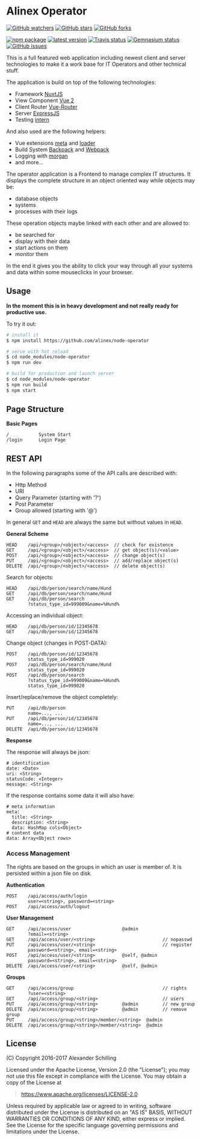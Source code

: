 # Alinex Operator

[![GitHub watchers](
  https://img.shields.io/github/watchers/alinex/node-operator.svg?style=social&label=Watch&maxAge=86400)](
  https://github.com/alinex/node-operator/subscription)<!-- {.hidden-small} -->
[![GitHub stars](
  https://img.shields.io/github/stars/alinex/node-operator.svg?style=social&label=Star&maxAge=86400)](
  https://github.com/alinex/node-operator)
[![GitHub forks](
  https://img.shields.io/github/forks/alinex/node-operator.svg?style=social&label=Fork&maxAge=86400)](
  https://github.com/alinex/node-operator)<!-- {.hidden-small} -->
<!-- {p:.right} -->

[![npm package](
  https://img.shields.io/npm/v/alinex-operator.svg?maxAge=86400&label=latest%20version)](
  https://www.npmjs.com/package/alinex-operator)
[![latest version](
  https://img.shields.io/npm/l/alinex-operator.svg?maxAge=86400)](
  #license)<!-- {.hidden-small} -->
[![Travis status](
  https://img.shields.io/travis/alinex/node-operator.svg?maxAge=86400&label=develop)](
  https://travis-ci.org/alinex/node-operator)
[![Gemnasium status](
  https://img.shields.io/gemnasium/alinex/node-operator.svg?maxAge=86400)](
  https://gemnasium.com/alinex/node-operator)
[![GitHub issues](
  https://img.shields.io/github/issues/alinex/node-operator.svg?maxAge=86400)](
  https://github.com/alinex/node-operator/issues)<!-- {.hidden-small} -->

This is a full featured web application including newest client and server technologies
to make it a work base for IT Operators and other technical stuff.

The application is build on top of the following technologies:
- Framework [NuxtJS](https://nuxtjs.org/)
- View Component [Vue 2](https://github.com/vuejs/vue)
- Client Router [Vue-Router](https://github.com/vuejs/vue-router)
- Server [ExpressJS](http://expressjs.com/)
- Testing [intern](https://theintern.github.io)

And also used are the following helpers:
- Vue extensions [meta](https://github.com/declandewet/vue-meta) and
  [loader](https://github.com/vuejs/vue-loader)
- Build System [Backpack](https://github.com/palmerhq/backpack) and
  [Webpack](https://github.com/webpack/webpack)
- Logging with [morgan](https://github.com/expressjs/morgan)
- and more...

The operator application is a Frontend to manage complex IT structures. It displays
the complete structure in an object oriented way while objects may be:
- database objects
- systems
- processes with their logs

These operation objects maybe linked with each other and are allowed to:
- be searched for
- display with their data
- start actions on them
- monitor them

In the end it gives you the ability to click your way through all your systems and
data within some mouseclicks in your browser.


## Usage

**In the moment this is in heavy development and not really ready for productive use.**

To try it out:

``` bash
# install it
$ npm install https://github.com/alinex/node-operator

# serve with hot reload
$ cd node_modules/node-operator
$ npm run dev

# build for production and launch server
$ cd node_modules/node-operator
$ npm run build
$ npm start
```

## Page Structure

__Basic Pages__

    /           System Start
    /login      Login Page

## REST API

In the following paragraphs some of the API calls are described with:
- Http Method
- URI
- Query Parameter (starting with '?')
- Post Parameter
- Group allowed (starting with '@')

In general `GET` and `HEAD` are always the same but without values in `HEAD`.

__General Scheme__

    HEAD    /api/<group>/<object>/<access>  // check for existence
    GET     /api/<group>/<object>/<access>  // get object(s)/<value>
    POST    /api/<group>/<object>/<access>  // change object(s)
    PUT     /api/<group>/<object>/<access>  // add/replace object(s)
    DELETE  /api/<group>/<object>/<access>  // delete object(s)


Search for objects:

    HEAD    /api/db/person/search/name/Hund
    GET     /api/db/person/search/name/Hund
    GET     /api/db/person/search
            ?status_type_id=999009&name=%Hund%

Accessing an individual object:

    HEAD    /api/db/person/id/12345678
    GET     /api/db/person/id/12345678

Change object (changes in POST-DATA):

    POST    /api/db/person/id/12345678
            status_type_id=999020
    POST    /api/db/person/search/name/Hund
            status_type_id=999020
    POST    /api/db/person/search
            ?status_type_id=999009&name=%Hund%
            status_type_id=999020

Insert/replace/remove the object completely:

    PUT     /api/db/person
            name=..., ...
    PUT     /api/db/person/id/12345678
            name=..., ...
    DELETE  /api/db/person/id/12345678

__Response__

The response will always be json:

    # identification
    date: <Date>
    uri: <String>
    statusCode: <Integer>
    message: <String>

If the response contains some data it will also have:

    # meta information
    meta:
      title: <String>
      description: <String>
      data: HashMap cols<Object>
    # content data
    data: Array<Object rows>

### Access Management

The rights are based on the groups in which an user is member of. It is persisted
within a json file on disk.

__Authentication__

    POST    /api/access/auth/login
            user=<string>, password=<string>
    POST    /api/access/auth/logout

__User Management__

    GET     /api/access/user                   @admin
            ?email=<string>
    GET     /api/access/user/<string>                         // nopasswd
    PUT     /api/access/user/<string>                         // register
            password=<string>, email=<string>
    POST    /api/access/user/<string>          @self, @admin
            password=<string>, email=<string>
    DELETE  /api/access/user/<string>          @self, @admin

__Groups__

    GET     /api/access/group                                 // rights  
            ?user=<string>
    GET     /api/access/group/<string>                        // users          
    PUT     /api/access/group/<string>         @admin         // new group
    DELETE  /api/access/group/<string>         @admin         // remove group
    PUT     /api/access/group/<string>/member/<string>  @admin
    DELETE  /api/access/group/<string>/member/<string>  @admin


## License

(C) Copyright 2016-2017 Alexander Schilling

Licensed under the Apache License, Version 2.0 (the "License");
you may not use this file except in compliance with the License.
You may obtain a copy of the License at

>  <https://www.apache.org/licenses/LICENSE-2.0>

Unless required by applicable law or agreed to in writing, software
distributed under the License is distributed on an "AS IS" BASIS,
WITHOUT WARRANTIES OR CONDITIONS OF ANY KIND, either express or implied.
See the License for the specific language governing permissions and
limitations under the License.
